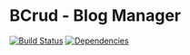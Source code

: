 # BCrud - Blog Manager

[![Build Status](https://travis-ci.org/cesargdm/bcrud.svg?branch=master)](https://travis-ci.org/cesargdm/bcrud) [![Dependencies](https://david-dm.org/cesargdm/bcrud.svg)](https://david-dm.org/cesargdm/bcrud)
